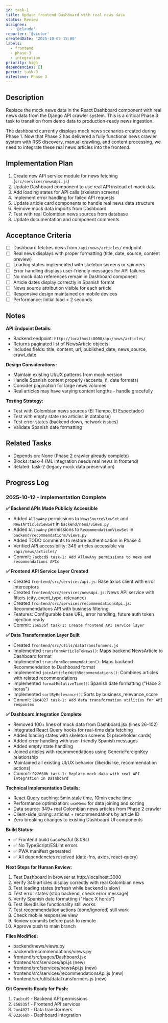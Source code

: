```yaml
---
id: task-1
title: Update frontend Dashboard with real news data
status: Review
assignee:
  - '@claude'
reporter: '@victor'
createdDate: '2025-10-05 15:00'
labels:
  - frontend
  - phase-3
  - integration
priority: high
dependencies: []
parent: task-9
milestone: Phase 3
---
```


## Description

Replace the mock news data in the React Dashboard component with real news data from the Django API crawler system. This is a critical Phase 3 task to transition from demo data to production-ready news ingestion.

The dashboard currently displays mock news scenarios created during Phase 1. Now that Phase 2 has delivered a fully functional news crawler system with RSS discovery, manual crawling, and content processing, we need to integrate these real news articles into the frontend.

## Implementation Plan

1. Create new API service module for news fetching (`src/services/newsApi.js`)
2. Update Dashboard component to use real API instead of mock data
3. Add loading states for API calls (skeleton screens)
4. Implement error handling for failed API requests
5. Update article card components to handle real news data structure
6. Remove mock data imports from Dashboard
7. Test with real Colombian news sources from database
8. Update documentation and component comments

## Acceptance Criteria

- [ ] Dashboard fetches news from `/api/news/articles/` endpoint
- [ ] Real news displays with proper formatting (title, date, source, content preview)
- [ ] Loading states implemented with skeleton screens or spinners
- [ ] Error handling displays user-friendly messages for API failures
- [ ] No mock data references remain in Dashboard component
- [ ] Article dates display correctly in Spanish format
- [ ] News source attribution visible for each article
- [ ] Responsive design maintained on mobile devices
- [ ] Performance: Initial load < 2 seconds

## Notes

**API Endpoint Details:**
- Backend endpoint: `http://localhost:8000/api/news/articles/`
- Returns paginated list of NewsArticle objects
- Includes fields: title, content, url, published_date, news_source, crawl_date

**Design Considerations:**
- Maintain existing UI/UX patterns from mock version
- Handle Spanish content properly (accents, ñ, date formats)
- Consider pagination for large news volumes
- Real articles may have varying content lengths - handle gracefully

**Testing Strategy:**
- Test with Colombian news sources (El Tiempo, El Espectador)
- Test with empty state (no articles in database)
- Test error states (backend down, network issues)
- Validate Spanish date formatting

## Related Tasks

- Depends on: None (Phase 2 crawler already complete)
- Blocks: task-4 (ML integration needs real news in frontend)
- Related: task-2 (legacy mock data preservation)

## Progress Log

### 2025-10-12 - Implementation Complete

**✅ Backend APIs Made Publicly Accessible**
- Added `AllowAny` permissions to `NewsSourceViewSet` and `NewsArticleViewSet` in `backend/news/views.py`
- Added `AllowAny` permissions to `RecommendationViewSet` in `backend/recommendations/views.py`
- Added TODO comments to restore authentication in Phase 4
- Verified API accessibility: 349 articles accessible via `/api/news/articles/`
- Commit: `7acbcd9 task-1: Add AllowAny permissions to news and recommendations APIs`

**✅ Frontend API Service Layer Created**
- Created `frontend/src/services/api.js`: Base axios client with error interceptors
- Created `frontend/src/services/newsApi.js`: News API service with filters (city, event_type, relevance)
- Created `frontend/src/services/recommendationsApi.js`: Recommendations API with business filtering
- Features: Configurable base URL, error handling, future auth token injection ready
- Commit: `256535f task-1: Create frontend API service layer`

**✅ Data Transformation Layer Built**
- Created `frontend/src/utils/dataTransformers.js`
- Implemented `transformArticleToNews()`: Maps backend NewsArticle to Dashboard format
- Implemented `transformRecommendation()`: Maps backend Recommendation to Dashboard format
- Implemented `joinArticlesWithRecommendations()`: Combines articles with related recommendations
- Implemented `formatRelativeTime()`: Spanish date formatting ("Hace 3 horas")
- Implemented `sortByRelevance()`: Sorts by business_relevance_score
- Commit: `2ac4027 task-1: Add data transformation utilities for API responses`

**✅ Dashboard Integration Complete**
- Removed 100+ lines of mock data from Dashboard.jsx (lines 26-102)
- Integrated React Query hooks for real-time data fetching
- Added loading states with skeleton screens (3 placeholder cards)
- Added error handling with user-friendly Spanish messages
- Added empty state handling
- Joined articles with recommendations using GenericForeignKey relationship
- Maintained all existing UI/UX behavior (like/dislike, recommendation actions)
- Commit: `022660b task-1: Replace mock data with real API integration in Dashboard`

**Technical Implementation Details:**
- React Query caching: 5min stale time, 10min cache time
- Performance optimization: `useMemo` for data joining and sorting
- Data source: 349+ real Colombian news articles from Phase 2 crawler
- Client-side joining: articles + recommendations by article ID
- Zero breaking changes to existing Dashboard UI components

**Build Status:**
- ✅ Frontend build successful (8.08s)
- ✅ No TypeScript/ESLint errors
- ✅ PWA manifest generated
- ✅ All dependencies resolved (date-fns, axios, react-query)

**Next Steps for Human Review:**
1. Test Dashboard in browser at http://localhost:3000
2. Verify 349 articles display correctly with real Colombian news
3. Test loading states (refresh while backend is slow)
4. Test error states (stop backend, check error message)
5. Verify Spanish date formatting ("Hace X horas")
6. Test like/dislike functionality still works
7. Test recommendation actions (done/ignored) still work
8. Check mobile responsive view
9. Review commits before push to remote
10. Approve push to main branch

**Files Modified:**
- backend/news/views.py
- backend/recommendations/views.py
- frontend/src/pages/Dashboard.jsx
- frontend/src/services/api.js (new)
- frontend/src/services/newsApi.js (new)
- frontend/src/services/recommendationsApi.js (new)
- frontend/src/utils/dataTransformers.js (new)

**Git Commits Ready for Push:**
1. `7acbcd9` - Backend API permissions
2. `256535f` - Frontend API services
3. `2ac4027` - Data transformers
4. `022660b` - Dashboard integration

